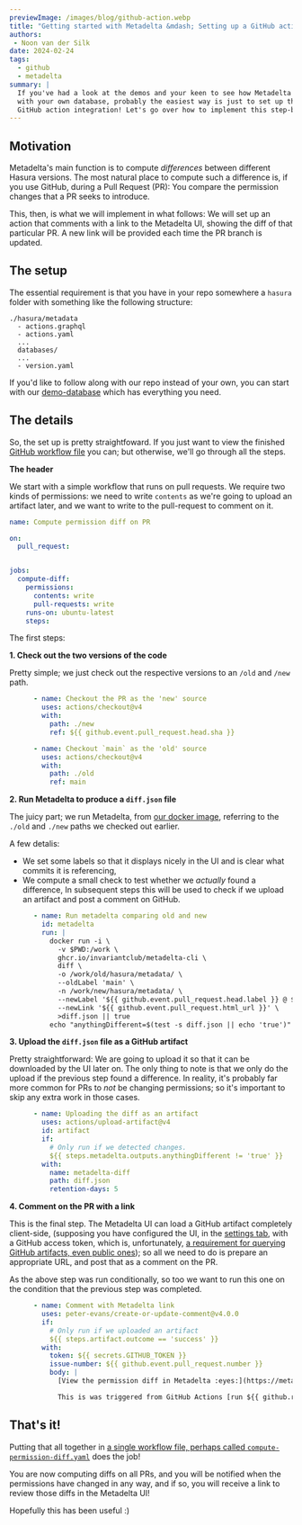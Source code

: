 ```yaml
---
previewImage: /images/blog/github-action.webp
title: "Getting started with Metadelta &mdash; Setting up a GitHub action"
authors:
 - Noon van der Silk
date: 2024-02-24
tags:
  - github
  - metadelta
summary: |
  If you've had a look at the demos and your keen to see how Metadelta looks
  with your own database, probably the easiest way is just to set up the
  GitHub action integration! Let's go over how to implement this step-by-step.
---
```


## Motivation

Metadelta's main function is to compute _differences_ between different Hasura
versions. The most natural place to compute such a difference is, if you use
GitHub, during a Pull Request (PR): You compare the permission changes that a
PR seeks to introduce.

This, then, is what we will implement in what follows: We will set up an
action that comments with a link to the Metadelta UI, showing the diff of that
particular PR. A new link will be provided each time the PR branch is updated.

## The setup

The essential requirement is that you have in your repo somewhere a `hasura`
folder with something like the following structure:

```shell
./hasura/metadata
  - actions.graphql
  - actions.yaml
  ...
  databases/
  ...
  - version.yaml
```

If you'd like to follow along with our repo instead of your own, you can start
with our [demo-database](https://github.com/InvariantClub/demo-database) which
has everything you need.

## The details

So, the set up is pretty straightfoward. If you just want to view the finished
[GitHub workflow
file](https://github.com/InvariantClub/demo-database/blob/main/.github/workflows/compute-permission-diff.yaml)
you can; but otherwise, we'll go through all the steps.

**The header**

We start with a simple workflow that runs on pull requests. We require two
kinds of permissions: we need to write `contents` as we're going to upload an
artifact later, and we want to write to the pull-request to comment on it.

```yaml
name: Compute permission diff on PR

on:
  pull_request:


jobs:
  compute-diff:
    permissions:
      contents: write
      pull-requests: write
    runs-on: ubuntu-latest
    steps:
```

The first steps:

**1. Check out the two versions of the code**

Pretty simple; we just check out the respective versions to an `/old` and
`/new` path.

```yaml
      - name: Checkout the PR as the 'new' source
        uses: actions/checkout@v4
        with:
          path: ./new
          ref: ${{ github.event.pull_request.head.sha }}

      - name: Checkout `main` as the 'old' source
        uses: actions/checkout@v4
        with:
          path: ./old
          ref: main
```

**2. Run Metadelta to produce a `diff.json` file**

The juicy part; we run Metadelta, from <a
href="https://github.com/orgs/InvariantClub/packages/container/package/metadelta-cli">our
docker image</a>, referring to the `./old` and `./new` paths we checked out
earlier.

A few detalis:

- We set some labels so that it displays nicely in the UI and is clear what
commits it is referencing,
- We compute a small check to test whether we _actually_ found a difference,
  In subsequent steps this will be used to check if we upload an artifact and
  post a comment on GitHub.

```yaml
      - name: Run metadelta comparing old and new
        id: metadelta
        run: |
          docker run -i \
            -v $PWD:/work \
            ghcr.io/invariantclub/metadelta-cli \
            diff \
            -o /work/old/hasura/metadata/ \
            --oldLabel 'main' \
            -n /work/new/hasura/metadata/ \
            --newLabel '${{ github.event.pull_request.head.label }} @ ${{ github.event.pull_request.head.sha }}' \
            --newLink '${{ github.event.pull_request.html_url }}' \
            >diff.json || true
          echo "anythingDifferent=$(test -s diff.json || echo 'true')" >> "$GITHUB_OUTPUT"
```

**3. Upload the `diff.json` file as a GitHub artifact**

Pretty straightforward: We are going to upload it so that it can be downloaded
by the UI later on. The only thing to note is that we only do the upload if
the previous step found a difference. In reality, it's probably far more
common for PRs to _not_ be changing permissions; so it's important to skip any
extra work in those cases.


```yaml
      - name: Uploading the diff as an artifact
        uses: actions/upload-artifact@v4
        id: artifact
        if:
          # Only run if we detected changes.
          ${{ steps.metadelta.outputs.anythingDifferent != 'true' }}
        with:
          name: metadelta-diff
          path: diff.json
          retention-days: 5
```

**4. Comment on the PR with a link**

This is the final step. The Metadelta UI can load a GitHub artifact completely
client-side, (supposing you have configured the UI, in the [settings tab](https://metadelta.invariant.club/settings), with a GitHub access
token, which is, unfortunately, [a requirement for querying GitHub artifacts,
even public ones](https://docs.github.com/en/rest/actions/artifacts?apiVersion=2022-11-28#download-an-artifact)); so all we need to do is prepare an appropriate URL, and post
that as a comment on the PR.

As the above step was run conditionally, so too we want to run this one on the
condition that the previous step was completed.

```yaml
      - name: Comment with Metadelta link
        uses: peter-evans/create-or-update-comment@v4.0.0
        if:
          # Only run if we uploaded an artifact
          ${{ steps.artifact.outcome == 'success' }}
        with:
          token: ${{ secrets.GITHUB_TOKEN }}
          issue-number: ${{ github.event.pull_request.number }}
          body: |
            [View the permission diff in Metadelta :eyes:](https://metadelta.invariant.club/explorer?githubArtifact=${{ steps.artifact.outputs.artifact-id }}/${{ github.repository_owner }}/${{ github.event.repository.name }})

            This is was triggered from GitHub Actions [run ${{ github.run_number }}](https://github.com/${{ github.repository_owner }}/${{ github.event.repository.name }}/actions/runs/${{ github.run_id }}/).
```


## That's it!

Putting that all together in [a single workflow file, perhaps called
`compute-permission-diff.yaml`](https://github.com/InvariantClub/demo-database/blob/main/.github/workflows/compute-permission-diff.yaml)
does the job!

You are now computing diffs on all PRs, and you will be notified when the
permissions have changed in any way, and if so, you will receive a link to
review those diffs in the Metadelta UI!

Hopefully this has been useful :)
